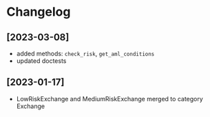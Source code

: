 # Changelog

## [2023-03-08]
* added methods: `check_risk`, `get_aml_conditions`
* updated doctests

## [2023-01-17]
* LowRiskExchange and MediumRiskExchange merged to category Exchange
